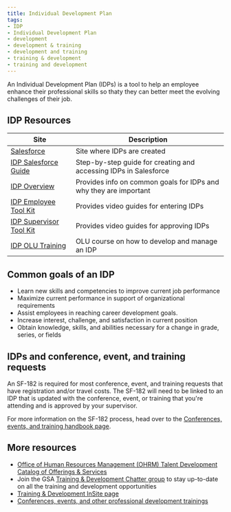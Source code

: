 ```yaml
---
title: Individual Development Plan
tags:
- IDP
- Individual Development Plan
- development
- development & training
- development and training
- training & development
- training and development
---
```


An Individual Development Plan (IDPs) is a tool to help an employee enhance their professional skills so thaty they can better meet the evolving challenges of their job. 

## IDP Resources

Site | Description
-------|-------
[Salesforce](https://gsa.my.salesforce.com/) | Site where IDPs are created
[IDP Salesforce Guide](https://insite.gsa.gov/cdnstatic/insite/Individual_Development_Plan_%28IDP%29_Application_Employee_User_Guide.pdf) | Step-by-step guide for creating and accessing IDPs in Salesforce
[IDP Overview](https://insite.gsa.gov/topics/training-and-development/continuous-learning/individual-development-plan) | Provides info on common goals for IDPs and why they are important
[IDP Employee Tool Kit](https://insite.gsa.gov/topics/training-and-development/continuous-learning/individual-development-plan/idp-employee-tool-kit) | Provides video guides for entering IDPs
[IDP Supervisor Tool Kit](https://insite.gsa.gov/topics/training-and-development/continuous-learning/individual-development-plan/idp-supervisor-tool-kit) | Provides video guides for approving IDPs
[IDP OLU Training](https://gsa-hcm03.ns2cloud.com/learning/user/catalogsearch/catalogSearchDispatchAction.do?searchType=filteredSearch&keywords=idp#) | OLU course on how to develop and manage an IDP

## Common goals of an IDP

* Learn new skills and competencies to improve current job performance
* Maximize current performance in support of organizational requirements
* Assist employees in reaching career development goals.
* Increase interest, challenge, and satisfaction in current position
* Obtain knowledge, skills, and abilities necessary for a change in grade, series, or fields

## IDPs and conference, event, and training requests

An SF-182 is required for most conference, event, and training requests that have registration and/or travel costs. The SF-182 will need to be linked to an IDP that is updated with the conference, event, or training that you're attending and is approved by your supervisor. 

For more information on the SF-182 process, head over to the [Conferences, events, and training handbook page]({{site.baseurl}}//conferences-events-training/#creating-an-sf-182-required-for-most-conference-event-and-training-requests-that-have-registration-andor-travel-costs).    

## More resources

* [Office of Human Resources Management (OHRM) Talent Development Catalog of Offerings & Services](https://docs.google.com/document/d/1iYLvZn2XLAmdF7FDvujjK9xCsGOtWTlb1RlWlNKPtxE/edit)
* Join the GSA [Training & Development Chatter group](https://gsa.my.salesforce.com/_ui/core/chatter/groups/GroupProfilePage?g=0F9t0000000H1uQ)
to stay up-to-date on all the training and development opportunities
* [Training & Development InSite page](https://insite.gsa.gov/employee-resources/training-and-development/)
* [Conferences, events, and other professional development trainings]({{site.baseurl}}/conferences-events-training/)
